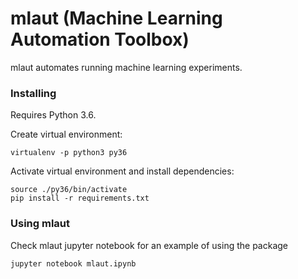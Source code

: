 # mlaut (Machine Learning Automation Toolbox)

mlaut automates running machine learning experiments. 

### Installing

Requires Python 3.6.


Create virtual environment:
```
virtualenv -p python3 py36
```
Activate virtual environment and install dependencies:
```
source ./py36/bin/activate
pip install -r requirements.txt
```

### Using mlaut

Check mlaut jupyter notebook for an example of using the package

```
jupyter notebook mlaut.ipynb
```
